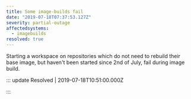 ```yaml
---
title: Some image-builds fail
date: "2019-07-18T07:37:53.127Z"
severity: partial-outage
affectedsystems:
  - imagebuilds
resolved: true
---
```


Starting a workspace on repositories which do not need to rebuild their base image, but haven't been started since 2nd of July, fail during image build.

<!--- language code: en -->

::: update Resolved | 2019-07-18T10:51:00.000Z

:::

